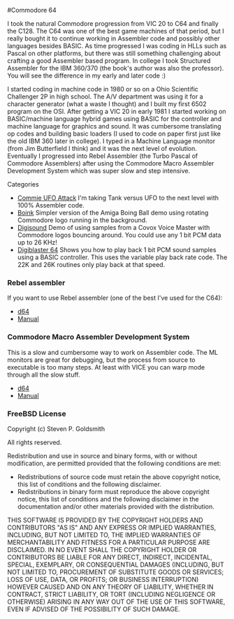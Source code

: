 #Commodore 64                                               

I took the natural Commodore progression from VIC 20 to C64 and finally the C128. The C64 was one of the best game machines of that period, but I really bought it to continue working in Assembler code and possibly other languages besides BASIC. As time progressed I was coding in HLLs such as Pascal on other platforms, but there was still something challenging about crafting a good Assembler based program. In college I took Structured Assembler for the IBM 360/370 (the book's author was also the professor). You will see the difference in my early and later code :)

I started coding in machine code in 1980 or so on a Ohio Scientific Challenger 2P in high school. The A/V department was using it for a character generator (what a waste I thought) and I built my first 6502 program on the OSI. After getting a VIC 20 in early 1981 I started working on BASIC/machine language hybrid games using BASIC for the controller and machine language for graphics and sound. It was cumbersome translating op codes and building basic loaders (I used to code on paper first just like the old IBM 360 later in college). I typed in a Machine Language monitor (from Jim Butterfield I think) and it was the next level of evolution. Eventually I progressed into Rebel Assembler (the Turbo Pascal of Commodore Assemblers) after using the Commodore Macro Assembler Development System which was super slow and step intensive. 

Categories
* [Commie UFO Attack](https://github.com/sgjava/garage/tree/master/commodore/c64/cua) I'm taking Tank versus UFO to the next level with 100% Assembler code.
* [Boink](https://github.com/sgjava/garage/tree/master/commodore/c64/boink) Simpler version of the Amiga Boing Ball demo using rotating Commodore logo running in the background.
* [Digisound](https://github.com/sgjava/garage/tree/master/commodore/c64/digisound) Demo of using samples from a Covox Voice Master with Commodore logos bouncing around. You could use any 1 bit PCM data up to 26 KHz!
* [Digiblaster 64](https://github.com/sgjava/garage/tree/master/commodore/c64/digiblaster64) Shows you how to play back 1 bit PCM sound samples using a BASIC controller. This uses the variable play back rate code. The 22K and 26K routines only play back at that speed.

### Rebel assembler
If you want to use Rebel assembler (one of the best I've used for the C64):
* [d64](https://github.com/sgjava/garage/raw/master/commodore/c64/rebel-assembler.d64.zip)
* [Manual](https://github.com/sgjava/garage/raw/master/commodore/c64/rebel-assembler-manual.pdf.zip)

### Commodore Macro Assembler Development System
This is a slow and cumbersome way to work on Assembler code. The ML monitors are great for debugging, but the process from source to executable is too many steps. At least with VICE you can warp mode through all the slow stuff.
* [d64](https://github.com/sgjava/garage/raw/master/commodore/c64/mads.d64.zip)
* [Manual](https://github.com/sgjava/garage/raw/master/commodore/c64/mads.txt.zip)

### FreeBSD License
Copyright (c) Steven P. Goldsmith

All rights reserved.

Redistribution and use in source and binary forms, with or without modification, are permitted provided that the following conditions are met:
* Redistributions of source code must retain the above copyright notice, this list of conditions and the following disclaimer.
* Redistributions in binary form must reproduce the above copyright notice, this list of conditions and the following disclaimer in the documentation and/or other materials provided with the distribution.

THIS SOFTWARE IS PROVIDED BY THE COPYRIGHT HOLDERS AND CONTRIBUTORS "AS IS" AND ANY EXPRESS OR IMPLIED WARRANTIES, INCLUDING, BUT NOT LIMITED TO, THE IMPLIED WARRANTIES OF MERCHANTABILITY AND FITNESS FOR A PARTICULAR PURPOSE ARE DISCLAIMED. IN NO EVENT SHALL THE COPYRIGHT HOLDER OR CONTRIBUTORS BE LIABLE FOR ANY DIRECT, INDIRECT, INCIDENTAL, SPECIAL, EXEMPLARY, OR CONSEQUENTIAL DAMAGES (INCLUDING, BUT NOT LIMITED TO, PROCUREMENT OF SUBSTITUTE GOODS OR SERVICES; LOSS OF USE, DATA, OR PROFITS; OR BUSINESS INTERRUPTION) HOWEVER CAUSED AND ON ANY THEORY OF LIABILITY, WHETHER IN CONTRACT, STRICT LIABILITY, OR TORT (INCLUDING NEGLIGENCE OR OTHERWISE) ARISING IN ANY WAY OUT OF THE USE OF THIS SOFTWARE, EVEN IF ADVISED OF THE POSSIBILITY OF SUCH DAMAGE.

